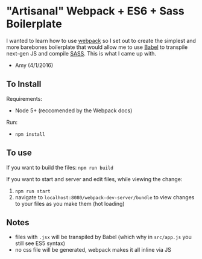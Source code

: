 "Artisanal" Webpack + ES6 + Sass Boilerplate
=============================================

I wanted to learn how to use [webpack](https://webpack.github.io/) so I set out to create the simplest and more barebones boilerplate that would allow me to use [Babel](https://babeljs.io/) to transpile next-gen JS and compile [SASS](https://http://sass-lang.com/). This is what I came up with.

- Amy (4/1/2016)

## To Install

Requirements:
- Node 5+ (reccomended by the Webpack docs)

Run:
- `npm install`

## To use

If you want to build the files: `npm run build`

If you want to start and server and edit files, while viewing the change:
1. `npm run start`
2. navigate to `localhost:8080/webpack-dev-server/bundle` to view changes to your files as you make them (hot loading)

## Notes
- files with `.jsx` will be transpiled by Babel (which why in `src/app.js` you still see ES5 syntax)
- no css file will be generated, webpack makes it all inline via JS

